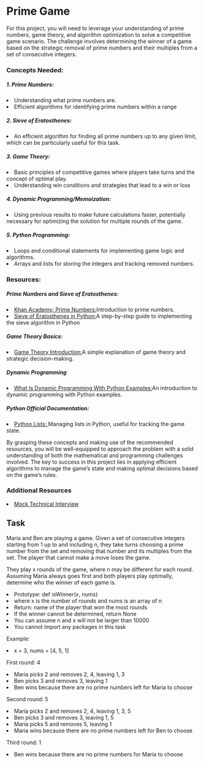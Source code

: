 <h1>Prime Game</h1>
<p>For this project, you will need to leverage your understanding of prime numbers, game theory, and algorithm optimization to solve a competitive game scenario. The challenge involves determining the winner of a game based on the strategic removal of prime numbers and their multiples from a set of consecutive integers.</p>

<h3>Concepts Needed:</h3>
<h5>1. Prime Numbers:</h5>
<li>Understanding what prime numbers are.</li>
<li>Efficient algorithms for identifying prime numbers within a range</li>

<h5>2. Sieve of Eratosthenes:</h5>
<li>An efficient algorithm for finding all prime numbers up to any given limit, which can be particularly useful for this task.</li>

<h5>3. Game Theory:</h5>
<li>Basic principles of competitive games where players take turns and the concept of optimal play.</li>
<li>Understanding win conditions and strategies that lead to a win or loss</li>

<h5>4. Dynamic Programming/Memoization:</h5>
<li>Using previous results to make future calculations faster, potentially necessary for optimizing the solution for multiple rounds of the game.</li>

<h5>5. Python Programming:</h5>
<li>Loops and conditional statements for implementing game logic and algorithms.</li>
<li>Arrays and lists for storing the integers and tracking removed numbers.</li>

<h3>Resources:</h3>
<h5>Prime Numbers and Sieve of Eratosthenes:</h5>
<li><a href="https://www.khanacademy.org/math/cc-fourth-grade-math/imp-factors-multiples-and-patterns/imp-prime-and-composite-numbers/v/prime-numbers">Khan Academy: Prime Numbers:</a>Introduction to prime numbers.</li>
<li><a href="https://www.geeksforgeeks.org/sieve-of-eratosthenes/">Sieve of Eratosthenes in Python:</a>A step-by-step guide to implementing the sieve algorithm in Python</li>
<h5>Game Theory Basics:</h5>
<li><a href="https://www.investopedia.com/terms/g/gametheory.asp">Game Theory Introduction:</a>A simple explanation of game theory and strategic decision-making.</li>
<h5>Dynamic Programming</h5>
<li><a href="https://skerritt.blog/dynamic-programming/">What Is Dynamic Programming With Python Examples:</a>An introduction to dynamic programming with Python examples.</li>
<h5>Python Official Documentation:</h5>
<li><a href="https://docs.python.org/3/tutorial/introduction.html#lists">Python Lists: </a>Managing lists in Python, useful for tracking the game state.</li>

<p>By grasping these concepts and making use of the recommended resources, you will be well-equipped to approach the problem with a solid understanding of both the mathematical and programming challenges involved. The key to success in this project lies in applying efficient algorithms to manage the game’s state and making optimal decisions based on the game’s rules.</p>
<h3>Additional Resources</h3>
<li><a href="https://www.youtube.com/watch?feature=shared&v=Jw2pniZCLi8">Mock Technical Interview</a></li>

<h2>Task</h2>
<p>Maria and Ben are playing a game. Given a set of consecutive integers starting from 1 up to and including n, they take turns choosing a prime number from the set and removing that number and its multiples from the set. The player that cannot make a move loses the game.</p>
<p>They play x rounds of the game, where n may be different for each round. Assuming Maria always goes first and both players play optimally, determine who the winner of each game is.
<li>Prototype: def isWinner(x, nums)</li>
<li>where x is the number of rounds and nums is an array of n</li>
<li>Return: name of the player that won the most rounds</li>
<li>If the winner cannot be determined, return None</li>
<li>You can assume n and x will not be larger than 10000</li>
<li>You cannot import any packages in this task</li>
</p>
<p>Example:
<li>x = 3, nums = [4, 5, 1]</li>
</p>
<p>First round: 4
<li>Maria picks 2 and removes 2, 4, leaving 1, 3</li>
<li>Ben picks 3 and removes 3, leaving 1</li>
<li>Ben wins because there are no prime numbers left for Maria to choose</li>
</p>
<p>Second round: 5
<li>Maria picks 2 and removes 2, 4, leaving 1, 3, 5</li>
<li>Ben picks 3 and removes 3, leaving 1, 5</li>
<li>Maria picks 5 and removes 5, leaving 1</li>
<li>Maria wins because there are no prime numbers left for Ben to choose</li>
</p>
<p>Third round: 1
<li>Ben wins because there are no prime numbers for Maria to choose</li>
</p>
